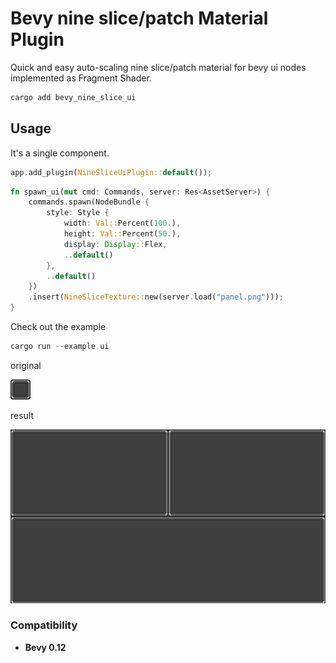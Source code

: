 # Bevy nine slice/patch Material Plugin

Quick and easy auto-scaling nine slice/patch material for bevy ui nodes implemented as Fragment Shader.

```bash
cargo add bevy_nine_slice_ui
```

## Usage

It's a single component.

```rust
app.add_plugin(NineSliceUiPlugin::default());
```

```rust
fn spawn_ui(mut cmd: Commands, server: Res<AssetServer>) {
    commands.spawn(NodeBundle {
        style: Style {
            width: Val::Percent(100.),
            height: Val::Percent(50.),
            display: Display::Flex,
            ..default()
        },
        ..default()
    })
    .insert(NineSliceTexture::new(server.load("panel.png")));
}
```

Check out the example

```rust
cargo run --example ui
```

original

![Source](assets/panel.png)

result

![Example](docs/example.jpeg)

### Compatibility

-   **Bevy 0.12**
